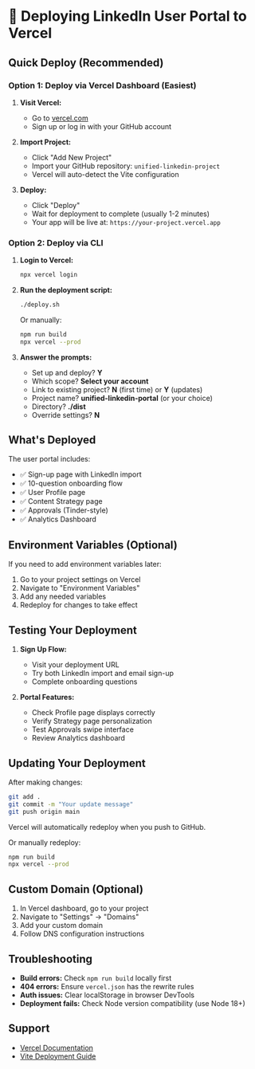 # 🚀 Deploying LinkedIn User Portal to Vercel

## Quick Deploy (Recommended)

### Option 1: Deploy via Vercel Dashboard (Easiest)

1. **Visit Vercel:**
   - Go to [vercel.com](https://vercel.com)
   - Sign up or log in with your GitHub account

2. **Import Project:**
   - Click "Add New Project"
   - Import your GitHub repository: `unified-linkedin-project`
   - Vercel will auto-detect the Vite configuration

3. **Deploy:**
   - Click "Deploy"
   - Wait for deployment to complete (usually 1-2 minutes)
   - Your app will be live at: `https://your-project.vercel.app`

### Option 2: Deploy via CLI

1. **Login to Vercel:**
   ```bash
   npx vercel login
   ```

2. **Run the deployment script:**
   ```bash
   ./deploy.sh
   ```

   Or manually:
   ```bash
   npm run build
   npx vercel --prod
   ```

3. **Answer the prompts:**
   - Set up and deploy? **Y**
   - Which scope? **Select your account**
   - Link to existing project? **N** (first time) or **Y** (updates)
   - Project name? **unified-linkedin-portal** (or your choice)
   - Directory? **./dist**
   - Override settings? **N**

## What's Deployed

The user portal includes:
- ✅ Sign-up page with LinkedIn import
- ✅ 10-question onboarding flow
- ✅ User Profile page
- ✅ Content Strategy page
- ✅ Approvals (Tinder-style)
- ✅ Analytics Dashboard

## Environment Variables (Optional)

If you need to add environment variables later:

1. Go to your project settings on Vercel
2. Navigate to "Environment Variables"
3. Add any needed variables
4. Redeploy for changes to take effect

## Testing Your Deployment

1. **Sign Up Flow:**
   - Visit your deployment URL
   - Try both LinkedIn import and email sign-up
   - Complete onboarding questions

2. **Portal Features:**
   - Check Profile page displays correctly
   - Verify Strategy page personalization
   - Test Approvals swipe interface
   - Review Analytics dashboard

## Updating Your Deployment

After making changes:

```bash
git add .
git commit -m "Your update message"
git push origin main
```

Vercel will automatically redeploy when you push to GitHub.

Or manually redeploy:
```bash
npm run build
npx vercel --prod
```

## Custom Domain (Optional)

1. In Vercel dashboard, go to your project
2. Navigate to "Settings" → "Domains"
3. Add your custom domain
4. Follow DNS configuration instructions

## Troubleshooting

- **Build errors:** Check `npm run build` locally first
- **404 errors:** Ensure `vercel.json` has the rewrite rules
- **Auth issues:** Clear localStorage in browser DevTools
- **Deployment fails:** Check Node version compatibility (use Node 18+)

## Support

- [Vercel Documentation](https://vercel.com/docs)
- [Vite Deployment Guide](https://vitejs.dev/guide/static-deploy.html#vercel)
